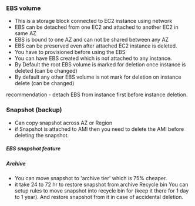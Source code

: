 
### EBS volume 

- This is a storage block connected to EC2 instance using network
- EBS  can be detached from one EC2 and attached to another EC2 in same AZ
- EBS is bound to one AZ and can not be shared between any AZ
- EBS can be preserved even after attached EC2 instance is deleted.
- You have to provisioned before using the EBS
- You can have EBS created which is not attached to any instance.
- By Default the root EBS volume is marked for deletion once instance is deleted (can be changed)
- By default any other EBS volume is not mark for deletion on instance delete (can be changed)

recommendation - detach EBS from instance first before instance deletion.

### Snapshot (backup)

- Can copy snapshot across AZ or Region
- if Snapshot is attached to AMI then you need to delete the AMI before deleting the snapshot.

##### EBS snapshot feature
 ##### Archive
 - You can move snapshot to 'archive tier' which is 75% cheaper.
 - it take 24 to 72 hr to restore snapshot from archive
Recycle bin
You can setup rules to move snapshot into recycle bin for (keep it there for 1 day to 1 year).
And restore snapshot from it in case of accidental deletion.
